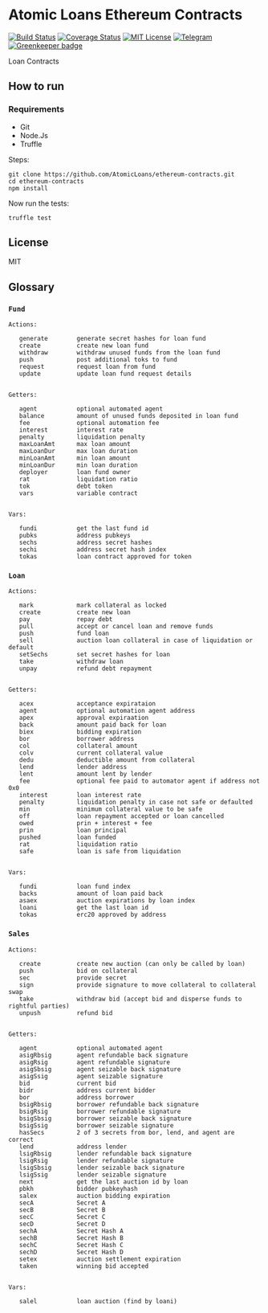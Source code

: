 
# Atomic Loans Ethereum Contracts

[![Build Status](https://travis-ci.org/AtomicLoans/atomicloans-eth-contracts.svg?branch=master)](https://travis-ci.org/AtomicLoans/atomicloans-eth-contracts)
[![Coverage Status](https://coveralls.io/repos/github/AtomicLoans/atomicloans-eth-contracts/badge.svg)](https://coveralls.io/github/AtomicLoans/atomicloans-eth-contracts)
[![MIT License](https://img.shields.io/badge/license-MIT-brightgreen.svg)](./LICENSE.md)
[![Telegram](https://img.shields.io/badge/chat-on%20telegram-blue.svg)](https://t.me/Atomic_Loans)
[![Greenkeeper badge](https://badges.greenkeeper.io/AtomicLoans/atomicloans-eth-contracts.svg)](https://greenkeeper.io/)

Loan Contracts

## How to run

### Requirements

- Git
- Node.Js
- Truffle

Steps:

```
git clone https://github.com/AtomicLoans/ethereum-contracts.git
cd ethereum-contracts
npm install
```

Now run the tests:

`truffle test`

## License

MIT

## Glossary

### `Fund`
```
Actions:

   generate        generate secret hashes for loan fund
   create          create new loan fund
   withdraw        withdraw unused funds from the loan fund
   push            post additional toks to fund
   request         request loan from fund
   update          update loan fund request details


Getters:

   agent           optional automated agent
   balance         amount of unused funds deposited in loan fund
   fee             optional automation fee
   interest        interest rate
   penalty         liquidation penalty
   maxLoanAmt      max loan amount
   maxLoanDur      max loan duration
   minLoanAmt      min loan amount
   minLoanDur      min loan duration
   deployer        loan fund owner
   rat             liquidation ratio
   tok             debt token
   vars            variable contract


Vars:

   fundi           get the last fund id
   pubks           address pubkeys
   sechs           address secret hashes
   sechi           address secret hash index
   tokas           loan contract approved for token

```


### `Loan`
```
Actions:

   mark            mark collateral as locked
   create          create new loan
   pay             repay debt
   pull            accept or cancel loan and remove funds
   push            fund loan
   sell            auction loan collateral in case of liquidation or default
   setSechs        set secret hashes for loan
   take            withdraw loan
   unpay           refund debt repayment 


Getters:

   acex            acceptance expirataion
   agent           optional automation agent address
   apex            approval expiraation
   back            amount paid back for loan
   biex            bidding expiration
   bor             borrower address
   col             collateral amount
   colv            current collateral value
   dedu            deductible amount from collateral
   lend            lender address
   lent            amount lent by lender
   fee             optional fee paid to automator agent if address not 0x0
   interest        loan interest rate
   penalty         liquidation penalty in case not safe or defaulted
   min             minimum collateral value to be safe
   off             loan repayment accepted or loan cancelled
   owed            prin + interest + fee
   prin            loan principal
   pushed          loan funded
   rat             liquidation ratio
   safe            loan is safe from liquidation


Vars:

   fundi           loan fund index
   backs           amount of loan paid back
   asaex           auction expirations by loan index
   loani           get the last loan id
   tokas           erc20 approved by address

```

### `Sales`
```
Actions:

   create          create new auction (can only be called by loan)
   push            bid on collateral
   sec             provide secret
   sign            provide signature to move collateral to collateral swap
   take            withdraw bid (accept bid and disperse funds to rightful parties)
   unpush          refund bid


Getters:

   agent           optional automated agent
   asigRbsig       agent refundable back signature
   asigRsig        agent refundable signature
   asigSbsig       agent seizable back signature
   asigSsig        agent seizable signature
   bid             current bid
   bidr            address current bidder
   bor             address borrower
   bsigRbsig       borrower refundable back signature
   bsigRsig        borrower refundable signature
   bsigSbsig       borrower seizable back signature
   bsigSsig        borrower seizable signature
   hasSecs         2 of 3 secrets from bor, lend, and agent are correct
   lend            address lender
   lsigRbsig       lender refundable back signature
   lsigRsig        lender refundable signature
   lsigSbsig       lender seizable back signature
   lsigSsig        lender seizable signature
   next            get the last auction id by loan
   pbkh            bidder pubkeyhash
   salex           auction bidding expiration
   secA            Secret A
   secB            Secret B
   secC            Secret C
   secD            Secret D
   sechA           Secret Hash A
   sechB           Secret Hash B
   sechC           Secret Hash C
   sechD           Secret Hash D
   setex           auction settlement expiration
   taken           winning bid accepted


Vars:

   salel           loan auction (find by loani)

```

